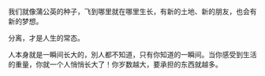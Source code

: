 我们就像蒲公英的种子，飞到哪里就在哪里生长，有新的土地、新的朋友，也会有新的梦想。

分离，才是人生的常态。

人本身就是一瞬间长大的，別人都不知道，只有你知道的一瞬间。当你感受到生活的重量，你就一个人悄悄长大了！你岁数越大，要承担的东西就越多。
